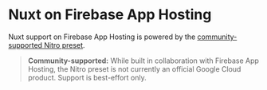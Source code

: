 # Nuxt on Firebase App Hosting

Nuxt support on Firebase App Hosting is powered by the [community-supported Nitro preset](https://firebaseopensource.com/projects/FirebaseExtended/firebase-framework-tools::docs::nuxt).

> **Community-supported:** While built in collaboration with Firebase App Hosting, the Nitro preset is not currently an official Google Cloud product. Support is best-effort only.
